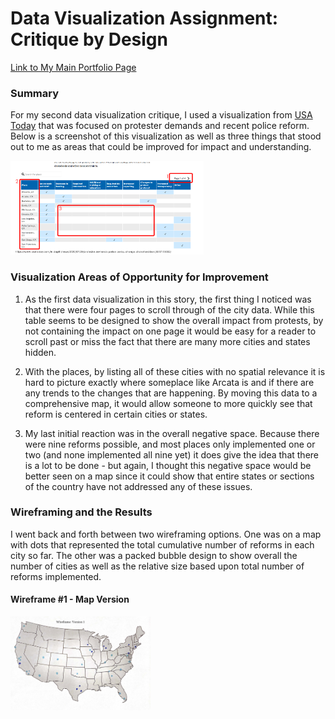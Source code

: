 
# Data Visualization Assignment: Critique by Design 

<a href="https://mganska.github.io/ganska-portfolio/">Link to My Main Portfolio Page</a>

### **Summary**

For my second data visualization critique, I used a visualization from <a href="https://www.usatoday.com/in-depth/news/2020/07/20/protester-demands-police-policy-change-chokehold-ban/5357153002/" target="_blank">USA Today</a> that was focused on protester demands and recent police reform. Below is a screenshot of this visualization as well as three things that stood out to me as areas that could be improved for impact and understanding.

<img src="https://raw.githubusercontent.com/mganska/ganska-portfolio/master/screenshot%20from%20USA%20Today.jpg" alt="USA Today Screenshot" style="height:150px"/>

### **Visualization Areas of Opportunity for Improvement**

1. As the first data visualization in this story, the first thing I noticed was that there were four pages to scroll through of the city data. While this table seems to be designed to show the overall impact from protests, by not containing the impact on one page it would be easy for a reader to scroll past or miss the fact that there are many more cities and states hidden.

2. With the places, by listing all of these cities with no spatial relevance it is hard to picture exactly where someplace like Arcata is and if there are any trends to the changes that are happening. By moving this data to a comprehensive map, it would allow someone to more quickly see that reform is centered in certain cities or states.

3. My last initial reaction was in the overall negative space. Because there were nine reforms possible, and most places only implemented one or two (and none implemented all nine yet) it does give the idea that there is a lot to be done - but again, I thought this negative space would be better seen on a map since it could show that entire states or sections of the country have not addressed any of these issues. 

### **Wireframing and the Results**

I went back and forth between two wireframing options. One was on a map with dots that represented the total cumulative number of reforms in each city so far. The other was a packed bubble design to show overall the number of cities as well as the relative size based upon total number of reforms implemented. 

#### Wireframe #1 - Map Version

<img src="https://raw.githubusercontent.com/mganska/ganska-portfolio/master/wireframe%20sketches_Page_1.jpg" alt="First Wireframe Option" style="height:150px"/>

